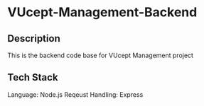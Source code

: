 # VUcept-Management-Backend

## Description
This is the backend code base for VUcept Management project

## Tech Stack
Language: Node.js
Reqeust Handling: Express